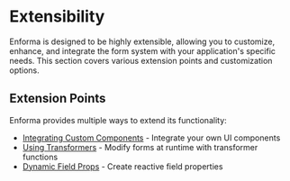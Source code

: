 # Extensibility

Enforma is designed to be highly extensible, allowing you to customize, enhance, and integrate the form system with your application's specific needs. This section covers various extension points and customization options.

## Extension Points

Enforma provides multiple ways to extend its functionality:

- [Integrating Custom Components](/extensibility/custom-components) - Integrate your own UI components
- [Using Transformers](/extensibility/using-transformers) - Modify forms at runtime with transformer functions
- [Dynamic Field Props](/extensibility/dynamic-props) - Create reactive field properties